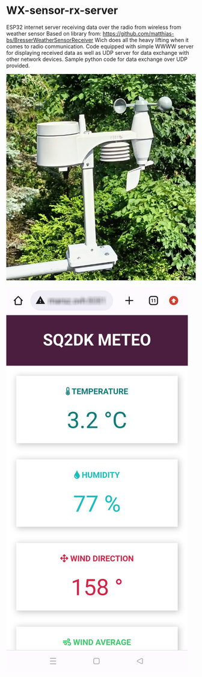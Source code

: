# WX-sensor-rx-server
ESP32 internet server receiving data over the radio from wireless from weather sensor
Based on library from: https://github.com/matthias-bs/BresserWeatherSensorReceiver
Wich does all the heavy lifting when it comes to radio communication. 
Code equipped with simple WWWW server for displaying received data as well as UDP server for data exchange with other network devices.
Sample python code for data exchange over UDP provided.

![alt text](https://github.com/sq2dk/WX-sensor-rx-server/blob/main/wx_sensor.jpg?raw=true)

![alt text](https://github.com/sq2dk/WX-sensor-rx-server/blob/main/Screenshot.jpg?raw=rtue)

